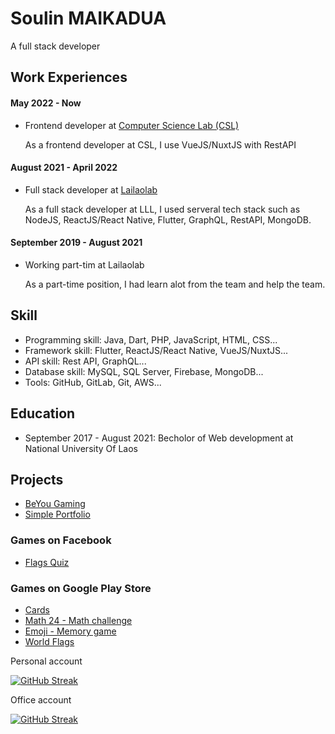 # Soulin MAIKADUA
A full stack developer


## Work Experiences

#### May 2022 - Now
- Frontend developer at [Computer Science Lab (CSL)](https://techcsl.com)

  As a frontend developer at CSL, I use VueJS/NuxtJS with RestAPI
  
#### August 2021 - April 2022
- Full stack developer at [Lailaolab](https://lailaolab.com)

  As a full stack developer at LLL, I used serveral tech stack such as NodeJS, ReactJS/React Native, Flutter, GraphQL, RestAPI, MongoDB.
  
#### September 2019 - August 2021
- Working part-tim at Lailaolab

  As a part-time position, I had learn alot from the team and help the team.

## Skill
- Programming skill: Java, Dart, PHP, JavaScript, HTML, CSS...
- Framework skill: Flutter, ReactJS/React Native, VueJS/NuxtJS...
- API skill: Rest API, GraphQL...
- Database skill: MySQL, SQL Server, Firebase, MongoDB...
- Tools: GitHub, GitLab, Git, AWS...

## Education
- September 2017 - August 2021: Becholor of Web development at National University Of Laos

## Projects
- [BeYou Gaming](https://beyougaming.com)
- [Simple Portfolio](https://soulinmaikadua.github.io)

### Games on Facebook
- [Flags Quiz](https://fb.gg/play/flags_quiz)

### Games on Google Play Store
- [Cards](https://play.google.com/store/apps/details?id=com.sou.dev3.cards)
- [Math 24 - Math challenge](https://play.google.com/store/apps/details?id=com.beyou.math24)
- [Emoji - Memory game](https://play.google.com/store/apps/details?id=com.beyou.emoji)
- [World Flags](https://play.google.com/store/apps/details?id=com.beyou.worldflags)

Personal account

[![GitHub Streak](https://streak-stats.demolab.com?user=soulinmaikadua)](https://git.io/streak-stats)

Office account

[![GitHub Streak](https://streak-stats.demolab.com?user=soulincsl)](https://git.io/streak-stats)



